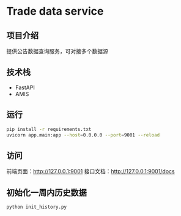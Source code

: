 # Trade data service

## 项目介绍

提供公告数据查询服务，可对接多个数据源

## 技术栈

- FastAPI
- AMIS

## 运行

```bash
pip install -r requirements.txt
uvicorn app.main:app --host=0.0.0.0 --port=9001 --reload
```

## 访问

前端页面：http://127.0.0.1:9001
接口文档：http://127.0.0.1:9001/docs

## 初始化一周内历史数据

```bash
python init_history.py
```